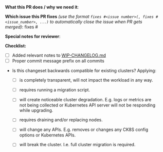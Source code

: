**What this PR does / why we need it**:

**Which issue this PR fixes** *(use the format `fixes #<issue number>(, fixes #<issue_number>, ...)` to automatically close the issue when PR gets merged)*: fixes #

**Special notes for reviewer**:

**Checklist:**

- [ ] Added relevant notes to [WIP-CHANGELOG.md](https://github.com/elastisys/ck8s/blob/master/WIP-CHANGELOG.md)
- [ ] Proper commit message prefix on all commits
- Is this changeset backwards compatible for existing clusters? Applying:
    - [ ] is completely transparent, will not impact the workload in any way.
    - [ ] requires running a migration script.
    - [ ] will create noticeable cluster degradation.
          E.g. logs or metrics are not being collected or Kubernetes API server
          will not be responding while upgrading.
    - [ ] requires draining and/or replacing nodes.
    - [ ] will change any APIs.
          E.g. removes or changes any CK8S config options or Kubernetes APIs.
    - [ ] will break the cluster.
          I.e. full cluster migration is required.


<!--
Here are the commit prefixes and comments on when to use them:
all: (things that touch on more than one of the areas below, or don't fit any of them)
infra: (changes to our infrastructure code that apply to more than one cloud)
infra aws (changes to our infrastructure code that apply only to AWS)
infra exo: (changes to our infrastructure code that apply only to Exoscale)
infra safe: (changes to our infrastructure code that apply only to Safespring)
infra city: (changes to our infrastructure code that apply only to CityCloud)
lb: (things related to the HAProxy load balancer)
k8s: (kubernetes related changes, e.g. cluster initialization or join)
apps: (changes to the applications running in both/all clusters)
apps sc: (changes to applications in the service cluster)
apps wc: (changes to applications in the workload cluster)
docs: (documentation)
tests: (test related changes)
pipeline: (the pipeline)
config: (configuration, e.g. add/remove/rename a parameter, this is not for changes to the default values for an application that would go into `apps [sc/wc]`)
bin: (changes to binaries or scripts used manage ck8s)
release: (anything release related)

Example commit prefix usage:

git commit -m "docs: Add instructions for how to do x"
-->
